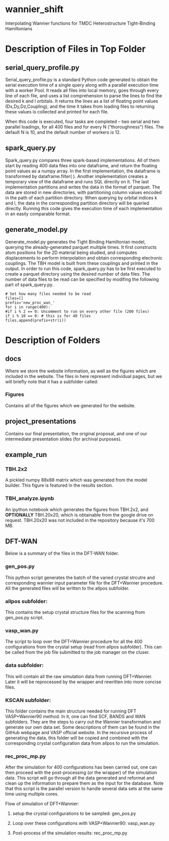 # wannier_shift
Interpolating Wannier functions for TMDC Heterostructure Tight-Binding Hamiltonians


# Description of Files in Top Folder

## serial_query_profile.py

Serial_query_profile.py is a standard Python code generated to obtain the serial execution time of a single query along with a parallel execution time with a worker Pool. It reads all files into local memory, goes through every line of each file, and uses a list comprehension to parse the lines to find the desired k and l orbitals. It returns the lines as a list of floating point values (Dx,Dy,Dz,Coupling), and the time it takes from loading files to returning these values is collected and printed for each file.

When this code is executed, four tasks are completed – two serial and two parallel loadings, for all 400 files and for every N (“thoroughness”) files. The default N is 10, and the default number of workers is 12.

## spark_query.py

Spark_query.py compares three spark-based implementations. All of them start by reading 400 data files into one dataframe, and return the floating point values as a numpy array. In the first implementation, the dataframe is transformed by dataframe.filter( ). Another implementation creates a temporary view of the dataframe and runs SQL directly on it. The last implementation partitions and writes the data in the format of parquet. The data are stored in new directories, with partitioning column values encoded in the path of each partition directory. When querying by orbital indices k and l, the data in the corresponding partition directory will be queried directly. Running this code gives the execution time of each implementation in an easily comparable format.

## generate_model.py

Generate_model.py generates the Tight Binding Hamiltonian model, querying the already-generated parquet multiple times. It first constructs atom positions for the 2D material being studied, and computes displacements to perform interpolation and obtain corresponding electronic couplings. The TBH model is built from these couplings and printed in the output. In order to run this code, spark_query.py has to be first executed to create a parquet directory using the desired number of data files. The number of data files to be read can be specified by modifing the following part of spark_query.py.
```
# Set how many files needed to be read
files=[]
prefix='new_proc_wan_'
for i in range(400):
#if i % 2 == 0: Uncomment to run on every other file (200 files)
if i % 10 == 0: # this is for 40 files
files.append(prefix+str(i))
````

# Description of Folders

## docs
Where we store the website information, as well as the figures which are included in the website. The files in here represent individual pages, but we will briefly note that it has a subfolder called:

### Figures
Contains all of the figures which we generated for the website.

## project_presentations
Contains our final presentation, the original proposal, and one of our intermediate presentation slides (for archival purposes).

## example_run

### TBH.2x2
A pickled numpy 88x88 matrix which was generated from the model builder. This figure is featured in the results section.

### TBH_analyze.ipynb
An ipython notebook which generates the figures from TBH.2x2, and **OPTIONALLY** TBH.20x20, which is obtainable from the google drive on request. TBH.20x20 was not included in the repository because it's 700 MB.


## DFT-WAN

Below is a summary of the files in the DFT-WAN folder.

### gen_pos.py
This python script generates the batch of the varied crystal strcutre and corresponding wannier input parameter file for the DFT+Wannier procedure. All the generated files will be written to the allpos subfolder.

### allpos subfolder:
This contains the setup crystal structure files for the scanning from gen_pos.py script.

### vasp_wan.py
The script to loop over the DFT+Wannier procedure for all the 400 configurations from the crystal setup (read from allpos subfolder). This can be called from the job file submitted to the job manager on the cluser.

### data subfolder:
This will contain all the raw simulation data from running DFT+Wannier. Later it will be reprocessed by the wrapper and rewritten into more concise files.

### KSCAN subfolder:
This folder contains the main structure needed for running DFT VASP+Wannier90 method. In it, one can find SCF, BANDS and WAN subfolders. They are the steps to carry out the Wannier transformation and generate our own data set. Some descriptions of them can be found in the GitHub webpage and VASP official website. In the recursive process of generating the data, this folder will be copied and combined with the corresponding crystal configuration data from allpos to run the simulation.

### rec_proc_mp.py
After the simulation for 400 configurations has been carried out, one can then proceed with the post-processing (or the wrapper) of the simulation data. This script will go through all the data generated and reformat and clean up the information to prepare them as the input for the database. Note that this script is the parallel version to handle several data sets at the same time using multiple cores.

Flow of simulation of DFT+Wannier:

1) setup the crystal configurations to be sampled:
gen_pos.py

2) Loop over these configurations with VASP+Wannier90:
vasp_wan.py

3) Post-process of the simulation results:
rec_proc_mp.py







